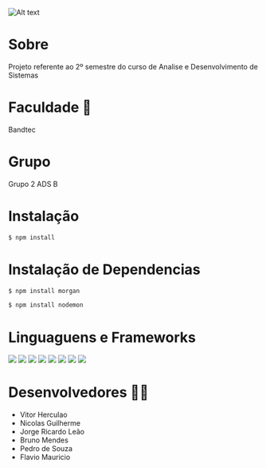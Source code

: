 ![Alt text](/SiteOficial/img/TotemHub.svg?raw=true "Logo")

# Sobre 
Projeto referente ao 2º semestre do curso de Analise e Desenvolvimento de Sistemas

# Faculdade :school:
Bandtec 

# Grupo 
Grupo 2 ADS B

# Instalação 
```bash
$ npm install
```
# Instalação de Dependencias
```bash
$ npm install morgan 

$ npm install nodemon 
```
# Linguaguens e Frameworks 
<img src="https://img.shields.io/badge/Node.js-339933?style=for-the-badge&logo=nodedotjs&logoColor=white"> <img src="https://img.shields.io/badge/microsoft%20azure-0089D6?style=for-the-badge&logo=microsoft-azure&logoColor=white"> <img src="https://img.shields.io/badge/Amazon_AWS-232F3E?style=for-the-badge&logo=amazon-aws&logoColor=white"> <img src="https://img.shields.io/badge/JavaScript-323330?style=for-the-badge&logo=javascript&logoColor=F7DF1E"> <img src="	https://img.shields.io/badge/HTML5-E34F26?style=for-the-badge&logo=html5&logoColor=white"> <img src="https://img.shields.io/badge/CSS3-1572B6?style=for-the-badge&logo=css3&logoColor=white"> <img src="https://img.shields.io/badge/Java-ED8B00?style=for-the-badge&logo=java&logoColor=white"> <img src="https://img.shields.io/badge/Bootstrap-563D7C?style=for-the-badge&logo=bootstrap&logoColor=white">

# Desenvolvedores :man_technologist:
- Vitor Herculao 
- Nicolas Guilherme
- Jorge Ricardo Leão
- Bruno Mendes 
- Pedro de Souza
- Flavio Mauricio
